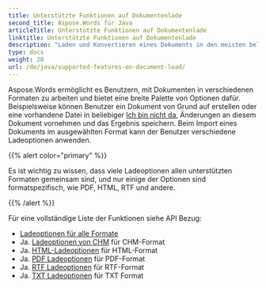 ```yaml
---
title: Unterstützte Funktionen auf Dokumentenlade
second_title: Aspose.Words für Java
articleTitle: Unterstützte Funktionen auf Dokumentenlade
linktitle: Unterstützte Funktionen auf Dokumentenlade
description: "Laden und Konvertieren eines Dokuments in den meisten beliebten Formaten und unterstützt viele Microsoft Word Merkmale."
type: docs
weight: 20
url: /de/java/supported-features-on-document-load/
---
```


Aspose.Words ermöglicht es Benutzern, mit Dokumenten in verschiedenen Formaten zu arbeiten und bietet eine breite Palette von Optionen dafür. Beispielsweise können Benutzer ein Dokument von Grund auf erstellen oder eine vorhandene Datei in beliebiger [Ich bin nicht da](/words/de/java/supported-document-formats/), Änderungen an diesem Dokument vornehmen und das Ergebnis speichern. Beim Import eines Dokuments im ausgewählten Format kann der Benutzer verschiedene Ladeoptionen anwenden.

{{% alert color="primary" %}}

Es ist wichtig zu wissen, dass viele Ladeoptionen allen unterstützten Formaten gemeinsam sind, und nur einige der Optionen sind formatspezifisch, wie PDF, HTML, RTF und andere.

{{% /alert %}}

Für eine vollständige Liste der Funktionen siehe API Bezug:

- [Ladeoptionen für alle Formate](https://reference.aspose.com/words/java/com.aspose.words/loadoptions/)
- Ja. [Ladeoptionen von CHM](https://reference.aspose.com/words/java/com.aspose.words/chmloadoptions/) für CHM-Format
- Ja. [HTML-Ladeoptionen](https://reference.aspose.com/words/java/com.aspose.words/htmlloadoptions/) für HTML-Format
- Ja. [PDF Ladeoptionen](https://reference.aspose.com/words/java/com.aspose.words/pdfloadoptions/) für PDF-Format
- Ja. [RTF Ladeoptionen](https://reference.aspose.com/words/java/com.aspose.words/rtfloadoptions/) für RTF-Format
- Ja. [TXT Ladeoptionen](https://reference.aspose.com/words/java/com.aspose.words/txtloadoptions/) für TXT Format